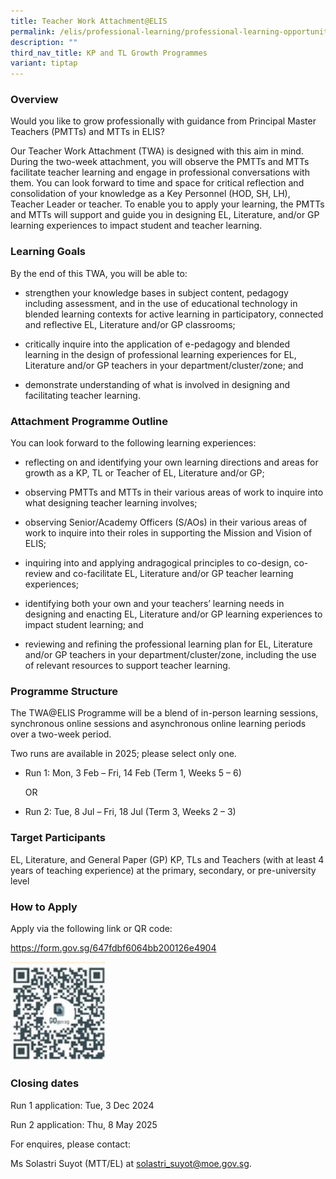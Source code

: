 ```yaml
---
title: Teacher Work Attachment@ELIS
permalink: /elis/professional-learning/professional-learning-opportunities/teacher-work-attachment-elis/
description: ""
third_nav_title: KP and TL Growth Programmes
variant: tiptap
---
```

<h3>Overview</h3>
<p>Would you like to grow professionally with guidance from Principal Master
Teachers (PMTTs) and MTTs in ELIS?</p>
<p>Our Teacher Work Attachment (TWA) is designed with this aim in mind. During
the two-week attachment, you will observe the PMTTs and MTTs facilitate
teacher learning and engage in professional conversations with them. You
can look forward to time and space for critical reflection and consolidation
of your knowledge as a Key Personnel (HOD, SH, LH), Teacher Leader or teacher.
To enable you to apply your learning, the PMTTs and MTTs will support and
guide you in designing EL, Literature, and/or GP learning experiences to
impact student and teacher learning.</p>
<h3>Learning Goals</h3>
<p>By the end of this TWA, you will be able to:</p>
<ul data-tight="true" class="tight">
<li>
<p>strengthen your knowledge bases in subject content, pedagogy including
assessment, and in the use of educational technology in blended learning
contexts for active learning in participatory, connected and reflective
EL, Literature and/or GP classrooms;</p>
</li>
<li>
<p>critically inquire into the application of e-pedagogy and blended learning
in the design of professional learning experiences for EL, Literature and/or
GP teachers in your department/cluster/zone; and</p>
</li>
<li>
<p>demonstrate understanding of what is involved in designing and facilitating
teacher learning.</p>
</li>
</ul>
<h3>Attachment Programme Outline</h3>
<p>You can look forward to the following learning experiences:</p>
<ul data-tight="true" class="tight">
<li>
<p>reflecting on and identifying your own learning directions and areas for
growth as a KP, TL or Teacher of EL, Literature and/or GP;</p>
</li>
<li>
<p>observing PMTTs and MTTs in their various areas of work to inquire into
what designing teacher learning involves;</p>
</li>
<li>
<p>observing Senior/Academy Officers (S/AOs) in their various areas of work
to inquire into their roles in supporting the Mission and Vision of ELIS;</p>
</li>
<li>
<p>inquiring into and applying andragogical principles to co-design, co-review
and co-facilitate EL, Literature and/or GP teacher learning experiences;</p>
</li>
<li>
<p>identifying both your own and your teachers’ learning needs in designing
and enacting EL, Literature and/or GP learning experiences to impact student
learning; and</p>
</li>
<li>
<p>reviewing and refining the professional learning plan for EL, Literature
and/or GP teachers in your department/cluster/zone, including the use of
relevant resources to support teacher learning.</p>
</li>
</ul>
<h3>Programme Structure</h3>
<p>The TWA@ELIS Programme will be a blend of in-person learning sessions,
synchronous online sessions and asynchronous online learning periods over
a two-week period.</p>
<p>Two runs are available in 2025; please select only one.</p>
<ul data-tight="true" class="tight">
<li>
<p>Run 1: Mon, 3 Feb – Fri, 14 Feb (Term 1, Weeks 5 – 6)</p>
<p>OR</p>
</li>
<li>
<p>Run 2: Tue, 8 Jul – Fri, 18 Jul (Term 3, Weeks 2 – 3)</p>
</li>
</ul>
<p></p>
<h3>Target Participants</h3>
<p>EL, Literature, and General Paper (GP) KP, TLs and Teachers (with at least
4 years of teaching experience) at the primary, secondary, or pre-university
level</p>
<h3>How to Apply</h3>
<p>Apply via the following link or QR code:</p>
<p><a href="https://form.gov.sg/647fdbf6064bb200126e4904" rel="noopener nofollow" target="_blank">https://form.gov.sg/647fdbf6064bb200126e4904</a>
</p>
<p></p>
<div class="isomer-image-wrapper">
<img style="width: 30%;" height="auto" width="100%" alt="" src="/images/QR_code.jpg">
</div>
<p></p>
<h3>Closing dates</h3>
<p>Run 1 application: Tue, 3 Dec 2024</p>
<p>Run 2 application: Thu, 8 May 2025</p>
<p></p>
<p>For enquires, please contact:</p>
<p>Ms Solastri Suyot (MTT/EL) at <a href="mailto:solastri_suyot@moe.gov.sg" rel="noopener noreferrer nofollow" target="_blank">solastri_suyot@moe.gov.sg</a>.</p>
<p></p>